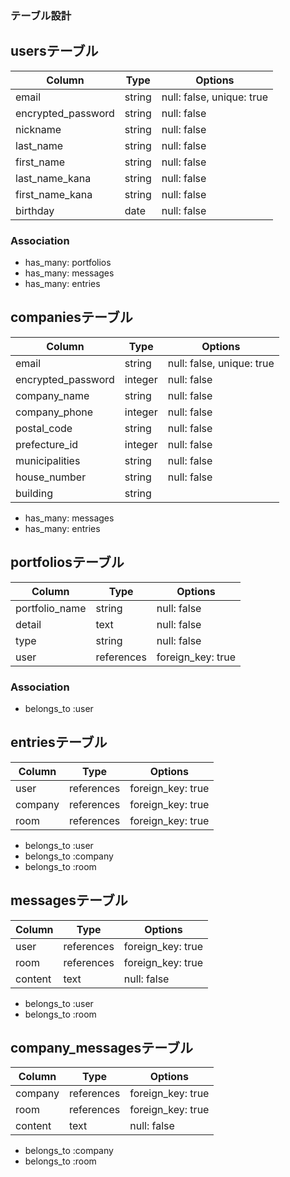 ### テーブル設計

## usersテーブル

| Column             | Type    | Options                   |
| ------------------ | ------- | ------------------------- |
| email              | string  | null: false, unique: true |
| encrypted_password | string  | null: false               |
| nickname           | string  | null: false               |
| last_name          | string  | null: false               |
| first_name         | string  | null: false               | 
| last_name_kana     | string  | null: false               |  
| first_name_kana    | string  | null: false               |
| birthday           | date    | null: false               |

### Association

- has_many: portfolios
- has_many: messages
- has_many: entries



## companiesテーブル

| Column             | Type    | Options                   |
|------------------- | ------- |-------------------------- |
| email              | string  | null: false, unique: true |
| encrypted_password | integer | null: false               |
| company_name       | string  | null: false               |
| company_phone      | integer | null: false               |
| postal_code        | string  | null: false               |
| prefecture_id      | integer | null: false               | 
| municipalities     | string  | null: false               |
| house_number       | string  | null: false               |
| building           | string  |                           |

- has_many: messages
- has_many: entries



## portfoliosテーブル

| Column         | Type       | Options           |
| -------------- | ------     | ----------------- |
| portfolio_name | string     | null: false       |
| detail         | text       | null: false       |
| type           | string     | null: false       |
| user           | references | foreign_key: true |

### Association

- belongs_to :user



## entriesテーブル

| Column         | Type       | Options           |
| -------------- | ---------- | ----------------- |
| user           | references | foreign_key: true |
| company        | references | foreign_key: true |
| room           | references | foreign_key: true |

- belongs_to :user
- belongs_to :company
- belongs_to :room



## messagesテーブル

| Column         | Type       | Options           |
| -------------- | ---------- | ----------------- |
| user           | references | foreign_key: true |
| room           | references | foreign_key: true |
| content        | text       | null: false       |

- belongs_to :user
- belongs_to :room



## company_messagesテーブル

| Column         | Type       | Options           |
| -------------- | ---------- | ----------------- |
| company        | references | foreign_key: true |
| room           | references | foreign_key: true |
| content        | text       | null: false       |

- belongs_to :company
- belongs_to :room
